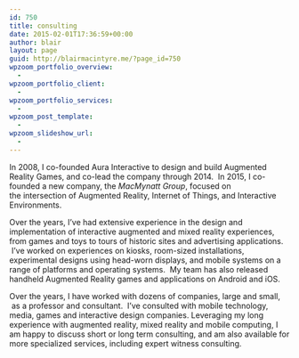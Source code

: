 ```yaml
---
id: 750
title: consulting
date: 2015-02-01T17:36:59+00:00
author: blair
layout: page
guid: http://blairmacintyre.me/?page_id=750
wpzoom_portfolio_overview:
  - 
wpzoom_portfolio_client:
  - 
wpzoom_portfolio_services:
  - 
wpzoom_post_template:
  - 
wpzoom_slideshow_url:
  - 
---
```

In 2008, I co-founded Aura Interactive to design and build Augmented Reality Games, and co-lead the company through 2014.  In 2015, I co-founded a new company, the _MacMynatt Group_, focused on the intersection of Augmented Reality, Internet of Things, and Interactive Environments.

Over the years, I&#8217;ve had extensive experience in the design and implementation of interactive augmented and mixed reality experiences, from games and toys to tours of historic sites and advertising applications.  I&#8217;ve worked on experiences on kiosks, room-sized installations, experimental designs using head-worn displays, and mobile systems on a range of platforms and operating systems.  My team has also released handheld Augmented Reality games and applications on Android and iOS.

Over the years, I have worked with dozens of companies, large and small,  as a professor and consultant.  I&#8217;ve consulted with mobile technology, media, games and interactive design companies. Leveraging my long experience with augmented reality, mixed reality and mobile computing, I am happy to discuss short or long term consulting, and am also available for more specialized services, including expert witness consulting.